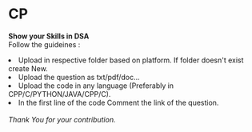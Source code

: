 # CP
<b> Show your Skills in DSA </b><br>
Follow the guideines :<br>
<li>Upload in respective folder based on platform. If folder doesn't exist create New.</li>
<li>Upload the question as txt/pdf/doc...</li>
<li>Upload the code in any language (Preferably in CPP/C/PYTHON/JAVA/CPP/C).</li>
<li>In the first line of the code Comment the link of the question.</li>
<br>
<i>Thank You for your contribution.</i>
